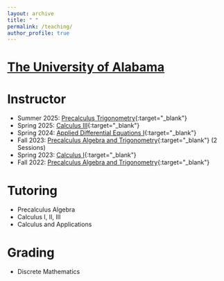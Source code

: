 ```yaml
---
layout: archive
title: " "
permalink: /teaching/
author_profile: true
---
```

[The University of Alabama](https://www.ua.edu)
======

Instructor
===
- Summer 2025: [Precalculus Trigonometry](/files/Summer-2025-MATH-113-100-.pdf){:target="_blank"}
- Spring 2025: [Calculus III](/files/Spring-2025-MATH-227-001-.pdf){:target="_blank"}
- Spring 2024: [Applied Differential Equations I](/files/Spring-2024-MATH-238-009-.pdf){:target="_blank"}
- Fall 2023: [Precalculus Algebra and Trigonometry](/files/Fall-2023-MATH-115-007-Precalc-Algebra-&-Trig.pdf){:target="_blank"} (2 Sessions)
- Spring 2023: [Calculus I](/files/Spring-2023-MATH-125-012-.pdf){:target="_blank"}
- Fall 2022: [Precalculus Algebra and Trigonometry](/files/Fall-2022-MATH-115-012-Precalc-Algebra-&-Trig.pdf){:target="_blank"}

Tutoring
===
- Precalculus Algebra
- Calculus I, II, III
- Calculus and Applications

Grading
===
- Discrete Mathematics


